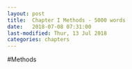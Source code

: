 ```yaml
---
layout: post
title:  Chapter I Methods - 5000 words
date:   2018-07-08 07:31:00
last-modified: Thur, 13 Jul 2018
categories: chapters
---
```


#Methods
